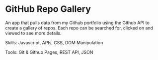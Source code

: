 # GitHub Repo Gallery

An app that pulls data from my Github portfolio using the Github API to create a gallery of repos. Each repo can be searched for, clicked on and viewed to see more details.

Skills: Javascript, APIs, CSS, DOM Manipulation

Tools: Git & Github Pages, REST API, JSON

